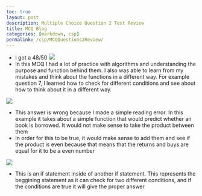 ```yaml
---
toc: true
layout: post
description: Multiple Choice Question 2 Test Review
title: MCQ Blog
categories: [markdown, csp]
permalink: /csp/MCQQuestions2Review/
---
```


- I got a 48/50
![]({{site.baseurl}}/images/MCQ#2.png)
- In this MCQ I had a lot of practice with algorithms and understanding the purpose and function behind them. I also was able to learn from my mistakes and think about the functions in a different way. For example question 7, I learned how to check for different conditions and see about how to think about it in a different way.


![]({{site.baseurl}}/images/Q8Review.png)
- This answer is wrong because I made a simple reading error. In this example it takes about a simple function that would predict whether an book is borrowed. It would not make sense to take the product between them
- In order for this to be true, it would make sense to add them and see if the product is even because that means that the returns and buys are equal for it to be a even number

![]({{site.baseurl}}/images/MCQ#17.png)
- This is an if statement inside of another if statement. This represents the beggining statement as it can check for two different conditions, and if the conditions are true it will give the proper answer

